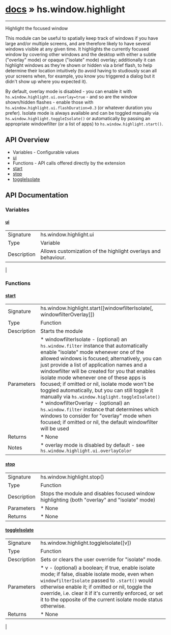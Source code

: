 # [docs](index.md) » hs.window.highlight
---

Highlight the focused window

This module can be useful to spatially keep track of windows if you have large and/or multiple screens, and are
therefore likely to have several windows visible at any given time.
It highlights the currently focused window by covering other windows and the desktop with either a subtle
("overlay" mode) or opaque ("isolate" mode) overlay; additionally it can highlight windows as they're shown
or hidden via a brief flash, to help determine their location intuitively (to avoid having to studiously scan
all your screens when, for example, you know you triggered a dialog but it didn't show up where you expected it).

By default, overlay mode is disabled - you can enable it with `hs.window.highlight.ui.overlay=true` - and so are
the window shown/hidden flashes - enable those with `hs.window.highlight.ui.flashDuration=0.3` (or whatever duration
you prefer). Isolate mode is always available and can be toggled manually via `hs.window.highlight.toggleIsolate()`
or automatically by passing an appropriate windowfilter (or a list of apps) to `hs.window.highlight.start()`.

## API Overview
* Variables - Configurable values
 * [ui](#ui)
* Functions - API calls offered directly by the extension
 * [start](#start)
 * [stop](#stop)
 * [toggleIsolate](#toggleIsolate)

## API Documentation
### Variables

#### [ui](#ui)
|             |                 |
| ------------|-----------------|
| Signature   | hs.window.highlight.ui  |
| Type        | Variable |
| Description | Allows customization of the highlight overlays and behaviour. |
 |

### Functions

#### [start](#start)
|             |                 |
| ------------|-----------------|
| Signature   | hs.window.highlight.start([windowfilterIsolate[, windowfilterOverlay]])  |
| Type        | Function |
| Description | Starts the module |
| Parameters |  * windowfilterIsolate - (optional) an `hs.window.filter` instance that automatically enable "isolate" mode   whenever one of the allowed windows is focused; alternatively, you can just provide a list of application   names and a windowfilter will be created for you that enables isolate mode whenever one of these apps is focused;   if omitted or nil, isolate mode won't be toggled automatically, but you can still toggle it manually via   `hs.window.higlight.toggleIsolate()` * windowfilterOverlay - (optional) an `hs.window.filter` instance that determines which windows to consider   for "overlay" mode when focused; if omitted or nil, the default windowfilter will be used |
| Returns |  * None |
| Notes |  * overlay mode is disabled by default - see `hs.window.highlight.ui.overlayColor`

#### [stop](#stop)
|             |                 |
| ------------|-----------------|
| Signature   | hs.window.highlight.stop()  |
| Type        | Function |
| Description | Stops the module and disables focused window highlighting (both "overlay" and "isolate" mode) |
| Parameters |  * None |
| Returns |  * None |


#### [toggleIsolate](#toggleIsolate)
|             |                 |
| ------------|-----------------|
| Signature   | hs.window.highlight.toggleIsolate([v])  |
| Type        | Function |
| Description | Sets or clears the user override for "isolate" mode. |
| Parameters |  * v - (optional) a boolean; if true, enable isolate mode; if false, disable isolate mode,   even when `windowfilterIsolate` passed to `.start()` would otherwise enable it; if omitted or nil,   toggle the override, i.e. clear it if it's currently enforced, or set it to the opposite of the current   isolate mode status otherwise. |
| Returns |  * None |
 |
